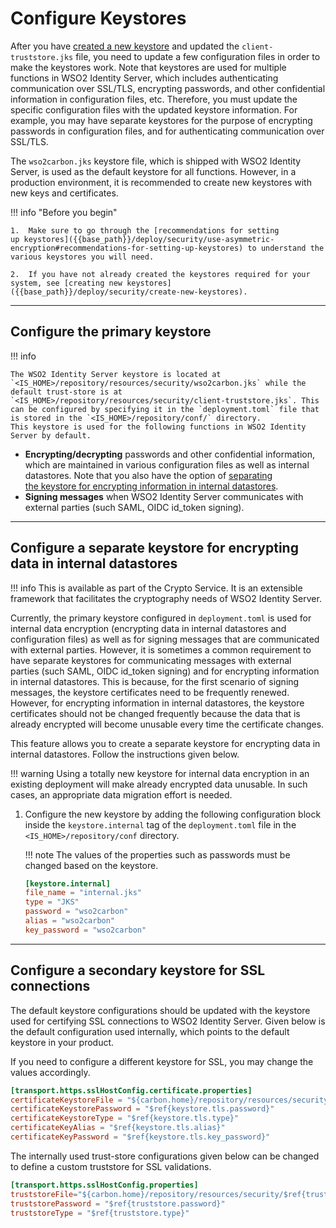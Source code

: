 # Configure Keystores

After you have [created a new keystore]({{base_path}}/deploy/security/create-new-keystores) and updated the `client-truststore.jks` file, you need to update a few configuration files in order to make the keystores work. Note that keystores are used for multiple functions in WSO2 Identity Server, which includes authenticating communication over SSL/TLS, encrypting passwords, and other confidential information in configuration files, etc. Therefore, you must update the specific configuration files with the updated keystore information. For example, you may have separate keystores for the purpose of encrypting
passwords in configuration files, and for authenticating communication over SSL/TLS.

The `wso2carbon.jks` keystore file, which is shipped with WSO2 Identity Server, is used as the default keystore for all functions. However, in a production environment, it is recommended to create new keystores with new keys and certificates.
    
!!! info "Before you begin" 

    1.  Make sure to go through the [recommendations for setting up keystores]({{base_path}}/deploy/security/use-asymmetric-encryption#recommendations-for-setting-up-keystores) to understand the various keystores you will need.

    2.  If you have not already created the keystores required for your system, see [creating new keystores]({{base_path}}/deploy/security/create-new-keystores).

---

## Configure the primary keystore

!!! info

    The WSO2 Identity Server keystore is located at `<IS_HOME>/repository/resources/security/wso2carbon.jks` while the default trust-store is at `<IS_HOME>/repository/resources/security/client-truststore.jks`. This can be configured by specifying it in the `deployment.toml` file that is stored in the `<IS_HOME>/repository/conf/` directory. This keystore is used for the following functions in WSO2 Identity Server by default.

-   **Encrypting/decrypting** passwords and other confidential information, which are maintained in various configuration files as well as internal datastores. Note that you also have the option of
    [separating the keystore for encrypting information in internal datastores](#configure-a-separate-keystore-for-encrypting-data-in-internal-data-stores).
-   **Signing messages** when WSO2 Identity Server communicates with external parties (such SAML, OIDC id_token signing). 

---

## Configure a separate keystore for encrypting data in internal datastores

!!! info 
    This is available as part of the Crypto Service. It is an extensible framework that facilitates the cryptography needs of WSO2 Identity Server.

Currently, the primary keystore configured in `deployment.toml` is used for internal data encryption (encrypting data in internal datastores and configuration files) as well as for signing messages that are communicated with external parties. However, it is sometimes a common requirement to have separate keystores for communicating messages with external parties (such SAML, OIDC id_token signing) and for encrypting information in internal datastores. This is because, for the first scenario of signing messages, the keystore certificates need to be frequently renewed. However, for encrypting information in internal datastores, the keystore certificates should not be changed frequently because the data that is already encrypted will become unusable every time the certificate changes.

This feature allows you to create a separate keystore for encrypting data in internal datastores. Follow the instructions given below.

!!! warning
    Using a totally new keystore for internal data encryption in an existing deployment will make already encrypted data unusable. In such cases, an appropriate data migration effort is needed.
    

1.  Configure the new keystore by adding the following configuration block inside the `keystore.internal` tag of the `deployment.toml` file in the `<IS_HOME>/repository/conf` directory.

    !!! note
        The values of the properties such as passwords must be changed based on the keystore.
    
    ``` toml
    [keystore.internal]
    file_name = "internal.jks"
    type = "JKS"
    password = "wso2carbon"
    alias = "wso2carbon"
    key_password = "wso2carbon"
    ```

---

## Configure a secondary keystore for SSL connections

The default keystore configurations should be updated with the keystore used for certifying SSL connections to WSO2 Identity Server. Given below is the default configuration used internally, which points to the default keystore in your product. 

If you need to configure a different keystore for SSL, you may change the values accordingly.
    
```toml 
[transport.https.sslHostConfig.certificate.properties]
certificateKeystoreFile = "${carbon.home}/repository/resources/security/$ref{keystore.tls.file_name}"
certificateKeystorePassword = "$ref{keystore.tls.password}"
certificateKeystoreType = "$ref{keystore.tls.type}"
certificateKeyAlias = "$ref{keystore.tls.alias}"
certificateKeyPassword = "$ref{keystore.tls.key_password}"
```
  
The internally used trust-store configurations given below can be changed to define a custom truststore for SSL validations.

```toml
[transport.https.sslHostConfig.properties]
truststoreFile="${carbon.home}/repository/resources/security/$ref{truststore.file_name}"
truststorePassword = "$ref{truststore.password}"
truststoreType = "$ref{truststore.type}"
``` 
